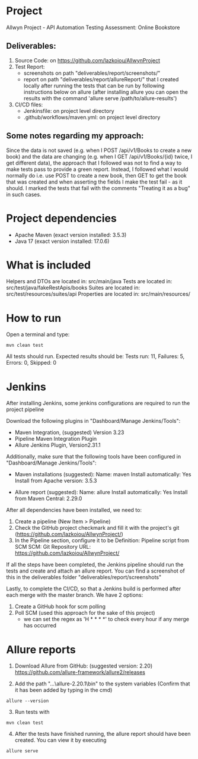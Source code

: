 
# Project #

Allwyn Project - API Automation Testing Assessment: Online Bookstore

Deliverables:
-------------

1. Source Code: on https://github.com/lazkoiou/AllwynProject
2. Test Report:
    - screenshots on path "deliverables/report/screenshots/"
    - report on path "deliverables/report/allureReport/" that
        I created locally after running the tests that can be run by following
        instructions below on allure (after installing allure you can open
        the results with the command 'allure serve /path/to/allure-results')
3. CI/CD files:
    - Jenkinsfile: on project level directory
    - .github/workflows/maven.yml: on project level directory

Some notes regarding my approach:
---------------------------------

Since the data is not saved (e.g. when I POST /api/v1/Books to create a new book)
and the data are changing (e.g. when I GET /api/v1/Books/{id} twice, I get different data),
the approach that I followed was not to find a way to make tests pass to provide a green report.
Instead, I followed what I would normally do i.e. use POST to create a new book, then GET to get
the book that was created and when asserting the fields I make the test fail - as it should.
I marked the tests that fail with the comments "Treating it as a bug" in such cases.


# Project dependencies #

- Apache Maven (exact version installed: 3.5.3)
- Java 17 (exact version installed: 17.0.6)


# What is included #

Helpers and DTOs are located in:    src/main/java
Tests are located in:               src/test/java/fakeRestApis/books
Suites are located in:              src/test/resources/suites/api
Properties are located in:          src/main/resources/


# How to run #

Open a terminal and type:

```
mvn clean test
```

All tests should run. Expected results should be:
Tests run: 11, Failures: 5, Errors: 0, Skipped: 0


# Jenkins #

After installing Jenkins, some jenkins configurations are required to run the project pipeline

Download the following plugins in "Dashboard/Manage Jenkins/Tools":

- Maven Integration, (suggested) Version 3.23
- Pipeline Maven Integration Plugin
- Allure Jenkins Plugin, Version2.31.1

Additionally, make sure that the following tools have been configured
in "Dashboard/Manage Jenkins/Tools":

- Maven installations (suggested):
    Name: maven
    Install automatically: Yes
    Install from Apache version: 3.5.3

- Allure report (suggested):
    Name: allure
    Install automatically: Yes
    Install from Maven Central: 2.29.0

After all dependencies have been installed, we need to:
 1. Create a pipeline (New Item > Pipeline)
 2. Check the GitHub project checkmark and fill it with
    the project's git (https://github.com/lazkoiou/AllwynProject/)
 3. In the Pipeline section, configure it to be
        Definition: Pipeline script from SCM
        SCM: Git
        Repository URL: https://github.com/lazkoiou/AllwynProject/

If all the steps have been completed, the Jenkins pipeline should run the tests
and create and attach an allure report. You can find a screenshot of this in the
deliverables folder "deliverables/report/screenshots"

Lastly, to complete the CI/CD, so that a Jenkins build is performed after each merge
with the master branch. We have 2 options:
1. Create a GitHub hook for scm polling
2. Poll SCM (used this approach for the sake of this project)
    - we can set the regex as 'H * * * *' to check every hour if any merge has occurred


# Allure reports #

1) Download Allure from GitHub: (suggested version: 2.20)
https://github.com/allure-framework/allure2/releases

2) Add the path "...\allure-2.20.1\bin" to the system variables
(Confirm that it has been added by typing in the cmd)
```
allure --version
```

3) Run tests with
```
mvn clean test
```

4) After the tests have finished running, the allure report should have been created.
You can view it by executing
```
allure serve
```